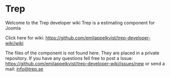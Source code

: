 # Trep
Welcome to the Trep developer wiki
Trep is a estimating component for Joomla
<br>

Click here for wiki:
https://github.com/emilappelkvist/trep-developer-wiki/wiki
<br>

The files of the component is not found here. They are placed in a private repository.
If you have any questions fell free to post a Issue:
https://github.com/emilappelkvist/trep-developer-wiki/issues/new
or send a mail:
info@trep.se
